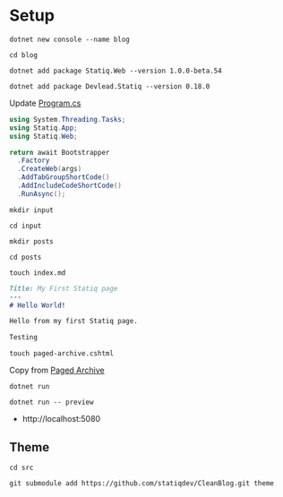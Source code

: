 # Setup

`dotnet new console --name blog`

`cd blog`

`dotnet add package Statiq.Web --version 1.0.0-beta.54`

`dotnet add package Devlead.Statiq --version 0.18.0`

Update [Program.cs](../src/Program.cs)

```csharp
using System.Threading.Tasks;
using Statiq.App;
using Statiq.Web;

return await Bootstrapper
  .Factory
  .CreateWeb(args)
  .AddTabGroupShortCode()
  .AddIncludeCodeShortCode()
  .RunAsync();
```

`mkdir input`

`cd input`

`mkdir posts`

`cd posts`

`touch index.md`

```md
Title: My First Statiq page
---
# Hello World!

Hello from my first Statiq page.

Testing
```

`touch paged-archive.cshtml`

Copy from [Paged Archive](https://www.statiq.dev/guide/examples/archives/paged-archive)

`dotnet run`

`dotnet run -- preview`

- http://localhost:5080

## Theme

`cd src`

`git submodule add https://github.com/statiqdev/CleanBlog.git theme`
